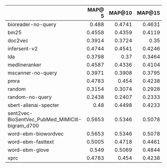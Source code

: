 |                                                 |   MAP@ 5 |   MAP@10 |   MAP@15 |   MAP@20 |   MAP@25 |
|:------------------------------------------------|---------:|---------:|---------:|---------:|---------:|
| bioreader-no-query                              |   0.488  |   0.4741 |   0.4631 |   0.4456 |   0.4317 |
| bm25                                            |   0.4558 |   0.4359 |   0.4119 |   0.3946 |   0.3814 |
| doc2vec                                         |   0.3914 |   0.3724 |   0.35   |   0.3342 |   0.3201 |
| infersent-v2                                    |   0.4744 |   0.4541 |   0.4246 |   0.4061 |   0.392  |
| lda                                             |   0.3798 |   0.37   |   0.3464 |   0.3255 |   0.3128 |
| medlineranker                                   |   0.4587 |   0.4336 |   0.4104 |   0.4003 |   0.3935 |
| mscanner-no-query                               |   0.3971 |   0.3908 |   0.3795 |   0.3652 |   0.3546 |
| pmra                                            |   0.4783 |   0.454  |   0.4238 |   0.4039 |   0.3888 |
| random                                          |   0.3154 |   0.3074 |   0.2928 |   0.2777 |   0.2642 |
| random-no-query                                 |   0.2438 |   0.2407 |   0.2333 |   0.2279 |   0.2216 |
| sbert-allenai-specter                           |   0.48   |   0.4498 |   0.4233 |   0.4067 |   0.3959 |
| sent2vec-BioSentVec_PubMed_MIMICIII-bigram_d700 |   0.5653 |   0.5346 |   0.5078 |   0.4933 |   0.4766 |
| word-ebm-biowordvec                             |   0.5653 |   0.5346 |   0.5078 |   0.4933 |   0.4766 |
| word-ebm-fasttext                               |   0.5005 |   0.4718 |   0.4461 |   0.4292 |   0.418  |
| word-ebm-glove                                  |   0.549  |   0.5069 |   0.4844 |   0.4628 |   0.4496 |
| xprc                                            |   0.4783 |   0.454  |   0.4238 |   0.4039 |   0.3888 |